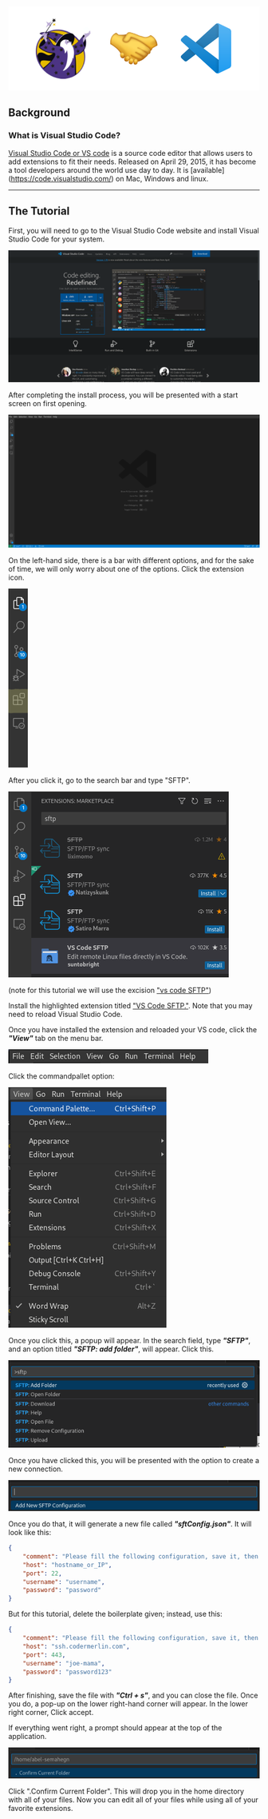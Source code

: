 ![](pic/logo.png)


## Background

### What is Visual Studio Code?
[Visual Studio Code or VS code](https://code.visualstudio.com/) is a source code editor that allows users to add 
extensions to fit their needs. Released on April 29, 2015, it has become a tool developers around the world use day to day. It is [available]
(https://code.visualstudio.com/) on Mac, Windows and linux.

---


## The Tutorial

First, you will need to go to the Visual Studio Code website and install Visual Studio Code for your system.

![](pic/vscodeWebsite.png)

After completing the install process, you will be presented with a start screen on first opening.

![](pic/vscodeStartScreen.png)

On the left-hand side, there is a bar with different options, and for the sake of time, we will only worry about one of the options. Click the extension icon.

![](pic/bar.png)

After you click it, go to the search bar and type 
"SFTP".

![](pic/sftp.png)

(note for this tutorial we will use the excision ["vs code SFTP"](https://marketplace.visualstudio.com/items?itemName=suntobright.vscode-sftp))

Install the highlighted extension titled ["VS Code SFTP."](https://marketplace.visualstudio.com/items?itemName=suntobright.vscode-sftp). Note that you may need to reload Visual Studio Code.

Once you have installed the extension and reloaded your VS code, click the ***"View"*** tab on the menu bar.

![](pic/menueBar.png)


Click the commandpallet option:

![](pic/view.png)

Once you click this, a popup will appear. In the search field, type ***"SFTP"***, and an option titled ***"SFTP: add folder"***, will appear. Click this.

![](pic/popup.png)

Once you have clicked this, you will be presented with the option to create a new connection.

![](pic/connect.png)

Once you do that, it will generate a new file called ***"sftConfig.json"***. It will look like this:

```json
{
    "comment": "Please fill the following configuration, save it, then close the tab.",
    "host": "hostname_or_IP",
    "port": 22,
    "username": "username",
    "password": "password"
}
```

But for this tutorial, delete the boilerplate given; instead, use this:

```json
{
    "comment": "Please fill the following configuration, save it, then close the tab.",
    "host": "ssh.codermerlin.com",
    "port": 443,
    "username": "joe-mama",
    "password": "password123" 
}
```
After finishing, save the file with ***"Ctrl + s"***, and you can close the file. Once you do, a pop-up on the lower right-hand corner will appear. In the lower right corner, Click accept.

If everything went right, a prompt should appear at the top of the application.

![](pic/fin.png)

Click ".Confirm Current Folder". This will drop you in the home directory with all of your files. Now you can edit all of your files while using all of your favorite extensions. 
